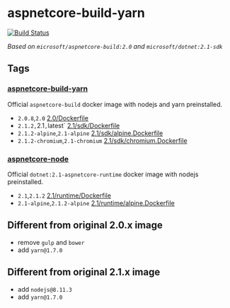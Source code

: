 # aspnetcore-build-yarn

[![Build Status](https://travis-ci.org/ZeekoZhu/aspnetcore-build-yarn.svg?branch=master)](https://travis-ci.org/ZeekoZhu/aspnetcore-build-yarn)

*Based on `microsoft/aspnetcore-build:2.0` and `microsoft/dotnet:2.1-sdk`*

## Tags

### [aspnetcore-build-yarn](https://hub.docker.com/r/zeekozhu/aspnetcore-build-yarn/)

Official `aspnetcore-build` docker image with nodejs and yarn preinstalled.

- `2.0.8`,`2.0` [2.0/Dockerfile](https://github.com/ZeekoZhu/aspnetcore-build-yarn/blob/master/2.0/Dockerfile)
- `2.1.2,`2.1`,`latest` [2.1/sdk/Dockerfile](https://github.com/ZeekoZhu/aspnetcore-build-yarn/blob/master/2.1/sdk/Dockerfile)
- `2.1.2-alpine`,`2.1-alpine` [2.1/sdk/alpine.Dockerfile](https://github.com/ZeekoZhu/aspnetcore-build-yarn/blob/master/2.1/sdk/alpine.Dockerfile)
- `2.1.2-chromium`,`2.1-chromium` [2.1/sdk/chromium.Dockerfile](https://github.com/ZeekoZhu/aspnetcore-build-yarn/blob/master/2.1/sdk/alpine.Dockerfile)

### [aspnetcore-node](https://hub.docker.com/r/zeekozhu/aspnetcore-node/)

Official `dotnet:2.1-aspnetcore-runtime` docker image with nodejs preinstalled.

- `2.1`,`2.1.2` [2.1/runtime/Dockerfile](https://github.com/ZeekoZhu/aspnetcore-build-yarn/blob/master/2.1/runtime/Dockerfile)
- `2.1-alpine`,`2.1.2-alpine` [2.1/runtime/alpine.Dockerfile](https://github.com/ZeekoZhu/aspnetcore-build-yarn/blob/master/2.1/runtime/alpine.Dockerfile)

## Different from original 2.0.x image

- remove `gulp` and `bower`
- add `yarn@1.7.0`

## Different from original 2.1.x image

- add `nodejs@8.11.3`
- add `yarn@1.7.0`
